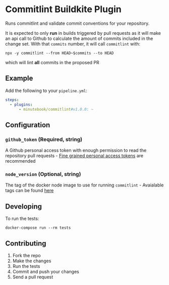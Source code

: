 # Commitlint Buildkite Plugin

Runs commitlint and validate commit conventions for your repository.

It is expected to only __run__ in builds triggered by pull requests as it will make an api call to Github to calculate the amount of commits included in the change set. With that `commits` number, it will call `commitlint` with:

```
npx -y commitlint --from HEAD~$commits --to HEAD
```

which will lint __all__ commits in the proposed PR

## Example

Add the following to your `pipeline.yml`:

```yml
steps:
  - plugins:
      - minutebook/commitlint#v1.0.0: ~
```

## Configuration

### `github_token` (Required, string)

A Github personal access token with enough permission to read the repository pull requests - [Fine grained personal access tokens](https://github.blog/2022-10-18-introducing-fine-grained-personal-access-tokens-for-github/) are recommended

### `node_version` (Optional, string)

The tag of the docker node image to use for running `commitlint` - Avaialable tags can be found [here](https://hub.docker.com/_/node)


## Developing

To run the tests:

```shell
docker-compose run --rm tests
```

## Contributing

1. Fork the repo
2. Make the changes
3. Run the tests
4. Commit and push your changes
5. Send a pull request